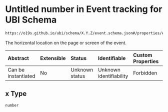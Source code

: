 # Untitled number in Event tracking for UBI Schema

```txt
https://o19s.github.io/ubi/schema/X.Y.Z/event.schema.json#/properties/event_attributes/properties/position/oneOf/1/properties/xy/properties/x
```

The horizontal location on the page or screen of the event.

| Abstract            | Extensible | Status         | Identifiable            | Custom Properties | Additional Properties | Access Restrictions | Defined In                                                                      |
| :------------------ | :--------- | :------------- | :---------------------- | :---------------- | :-------------------- | :------------------ | :------------------------------------------------------------------------------ |
| Can be instantiated | No         | Unknown status | Unknown identifiability | Forbidden         | Allowed               | none                | [event.schema.json\*](../../out/X.Y.Z/event.schema.json "open original schema") |

## x Type

`number`
